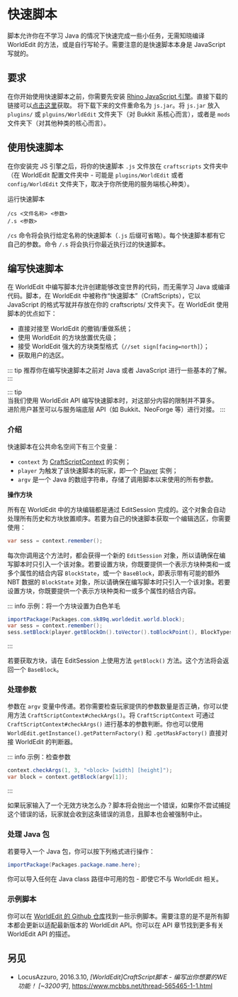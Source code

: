 # 快速脚本

脚本允许你在不学习 Java 的情况下快速完成一些小任务，无需知晓编译 WorldEdit 的方法，或是自行写轮子。需要注意的是快速脚本本身是 JavaScript 写就的。

## 要求

在你开始使用快速脚本之前，你需要先安装 [Rhino JavaScript 引擎](https://github.com/mozilla/rhino/releases)。直接下载的链接可以[点击这里](https://github.com/mozilla/rhino/releases/download/Rhino1_7_13_Release/rhino-runtime-1.7.13.jar)获取。
将下载下来的文件重命名为 `js.jar`。将 `js.jar` 放入 `plugins/` 或 `plguins/WorldEdit` 文件夹下（对 Bukkit 系核心而言），或者是 `mods` 文件夹下（对其他种类的核心而言）。

## 使用快速脚本

在你安装完 JS 引擎之后，将你的快速脚本 `.js` 文件放在 `craftscripts` 文件夹中（在 WorldEdit 配置文件夹中 - 可能是 `plugins/WorldEdit` 或者 `config/WorldEdit` 文件夹下，取决于你所使用的服务端核心种类）。

运行快速脚本

```
/cs <文件名称> <参数>
/.s <参数>
```

`/cs` 命令将会执行给定名称的快速脚本（`.js` 后缀可省略）。每个快速脚本都有它自己的参数。命令 `/.s` 将会执行你最近执行过的快速脚本。

## 编写快速脚本

在 WorldEdit 中编写脚本允许创建能够改变世界的代码，而无需学习 Java 或编译代码。脚本，在 WorldEdit 中被称作“快速脚本”（CraftScripts），它以 JavaScript 的格式写就并存放在你的 craftscripts/ 文件夹下。在 WorldEdit 使用脚本的优点如下：

* 直接对接至 WorldEdit 的撤销/重做系统；
* 使用 WorldEdit 的方块放置优先级；
* 接受 WorldEdit 强大的方块类型格式（`//set sign[facing=north]`）；
* 获取用户的选区。

::: tip
推荐你在编写快速脚本之前对 Java 或者 JavaScript 进行一些基本的了解。
:::

::: tip  
当我们使用 WorldEdit API 编写快速脚本时，对这部分内容的限制并不算多。    
进阶用户甚至可以与服务端底层 API（如 Bukkit、NeoForge 等）进行对接。
:::

### 介绍

快速脚本在公共命名空间下有三个变量：


* `context` 为 [CraftScriptContext](https://github.com/EngineHub/WorldEdit/blob/master/worldedit-core/src/main/java/com/sk89q/worldedit/scripting/CraftScriptContext.java) 的实例；
* `player` 为触发了该快速脚本的玩家，即一个 [Player](https://github.com/EngineHub/WorldEdit/blob/master/worldedit-core/src/main/java/com/sk89q/worldedit/entity/Player.java) 实例；
* `argv` 是一个 Java 的数组字符串，存储了调用脚本以来使用的所有参数。


**操作方块**

所有在 WorldEdit 中的方块编辑都是通过 EditSession 完成的。这个对象会自动处理所有历史和方块放置顺序。若要为自己的快速脚本获取一个编辑选区，你需要使用：

```Java
var sess = context.remember();
```

每次你调用这个方法时，都会获得一个新的 `EditSession` 对象，所以请确保在编写脚本时只引入一个该对象。若要设置方块，你既要提供一个表示方块种类和一或多个属性的结合内容 `BlockState`，或一个 `BaseBlock`，即表示带有可能的额外 NBT 数据的 `BlockState` 对象，所以请确保在编写脚本时只引入一个该对象。若要设置方块，你既要提供一个表示方块种类和一或多个属性的结合内容。

::: info 示例：将一个方块设置为白色羊毛

```Java
importPackage(Packages.com.sk89q.worldedit.world.block);
var sess = context.remember();
sess.setBlock(player.getBlockOn().toVector().toBlockPoint(), BlockTypes.WHITE_WOOL.getDefaultState());
```
:::

若要获取方块，请在 EditSession 上使用方法 `getBlock()` 方法。这个方法将会返回一个 `BaseBlock`。

### 处理参数

参数在 `argv` 变量中传递。若你需要检查玩家提供的参数数量是否正确，你可以使用方法 `CraftScriptContext#checkArgs()`。将
`CraftScriptContext` 可通过 `CraftScriptContext#checkArgs()` 进行基本的参数判断。你也可以使用 `WorldEdit.getInstance().getPatternFactory()` 和 `.getMaskFactory()` 直接对接 WorldEdit 的判断器。

::: info 示例：检查参数
```Java
context.checkArgs(1, 3, "<block> [width] [height]");
var block = context.getBlock(argv[1]);
```
:::

如果玩家输入了一个无效方块怎么办？脚本将会抛出一个错误，如果你不尝试捕捉这个错误的话，玩家就会收到这条错误的消息，且脚本也会被强制中止。

### 处理 Java 包

若要导入一个 Java 包，你可以按下列格式进行操作：

```Java
importPackage(Packages.package.name.here);
```

你可以导入任何在 Java class 路径中可用的包 - 即使它不与 WorldEdit 相关。

### 示例脚本

你可以在 [WorldEdit 的 Github 仓库](https://github.com/EngineHub/WorldEdit/tree/master/contrib/craftscripts)找到一些示例脚本。需要注意的是不是所有脚本都会更新以适配最新版本的 WorldEdit API。你可以在 API 章节找到更多有关 WorldEdit API 的描述。

## 另见

* LocusAzzuro, 2016.3.10, *[WorldEdit]CraftScript脚本 - 编写出你想要的WE功能！ [~3200字]*, https://www.mcbbs.net/thread-565465-1-1.html

